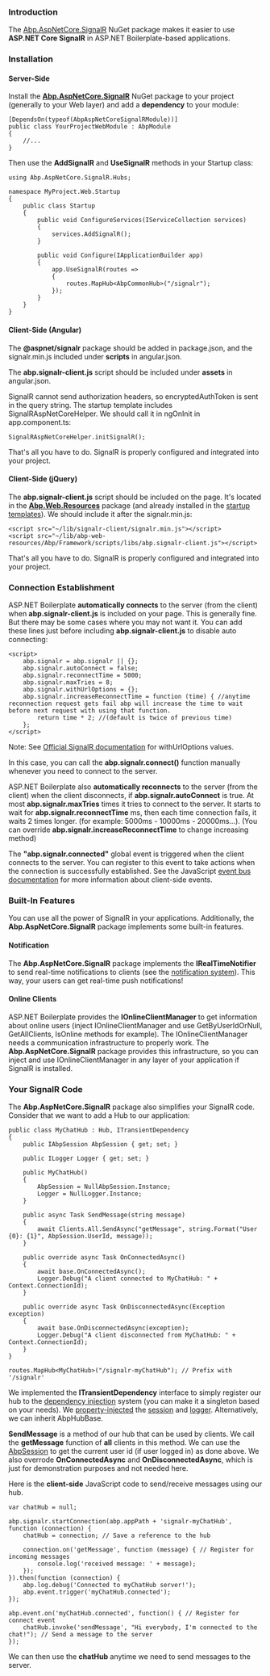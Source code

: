 ### Introduction

The [Abp.AspNetCore.SignalR](http://www.nuget.org/packages/Abp.AspNetCore.SignalR) NuGet
package makes it easier to use **ASP.NET Core SignalR** in ASP.NET Boilerplate-based
applications.

### Installation

#### Server-Side

Install the
[**Abp.AspNetCore.SignalR**](http://www.nuget.org/packages/Abp.AspNetCore.SignalR)
NuGet package to your project (generally to your Web layer) and add a
**dependency** to your module:

    [DependsOn(typeof(AbpAspNetCoreSignalRModule))]
    public class YourProjectWebModule : AbpModule
    {
        //...
    }


Then use the **AddSignalR** and **UseSignalR** methods in your Startup class:

    using Abp.AspNetCore.SignalR.Hubs;
    
    namespace MyProject.Web.Startup
    {
        public class Startup
        {
            public void ConfigureServices(IServiceCollection services)
            {
                services.AddSignalR();
            }
    
            public void Configure(IApplicationBuilder app)
            {
                app.UseSignalR(routes =>
                {
                    routes.MapHub<AbpCommonHub>("/signalr");
                });
            }
        }
    }

#### Client-Side (Angular)

The **@aspnet/signalr** package should be added in package.json, and the signalr.min.js included under **scripts** in angular.json.

The **abp.signalr-client.js** script should be included under **assets** in angular.json.

SignalR cannot send authorization headers, so encryptedAuthToken is sent in the query string. The startup template includes SignalRAspNetCoreHelper. We should call it in ngOnInit in app.component.ts:

    SignalRAspNetCoreHelper.initSignalR();

That's all you have to do. SignalR is properly configured and integrated into your project.

#### Client-Side (jQuery)

The **abp.signalr-client.js** script should be included on the page. It's located
in the
**[Abp.Web.Resources](https://www.nuget.org/packages/Abp.Web.Resources)**
package (and already installed in the [startup templates](/Templates)). We
should include it after the signalr.min.js:

    <script src="~/lib/signalr-client/signalr.min.js"></script>
    <script src="~/lib/abp-web-resources/Abp/Framework/scripts/libs/abp.signalr-client.js"></script>

That's all you have to do. SignalR is properly configured and integrated into your project.

### Connection Establishment

ASP.NET Boilerplate **automatically connects** to the server (from the
client) when **abp.signalr-client.js** is included on your page. This is
generally fine. But there may be some cases where you may not want it. You can add
these lines just before including **abp.signalr-client.js** to disable auto
connecting:

    <script>
        abp.signalr = abp.signalr || {};
        abp.signalr.autoConnect = false;
        abp.signalr.reconnectTime = 5000;
        abp.signalr.maxTries = 8;
        abp.signalr.withUrlOptions = {};
        abp.signalr.increaseReconnectTime = function (time) { //anytime reconnection request gets fail abp will increase the time to wait before next request with using that function. 
            return time * 2; //(default is twice of previous time)
        };
    </script>

Note: See [Official SignalR documentation](https://learn.microsoft.com/en-us/aspnet/core/signalr/configuration?view=aspnetcore-6.0&tabs=javascript#configure-additional-options) for withUrlOptions values.

In this case, you can call the **abp.signalr.connect()** function manually
whenever you need to connect to the server.

ASP.NET Boilerplate also **automatically reconnects** to the server
(from the client) when the client disconnects, if
**abp.signalr.autoConnect** is true. At most **abp.signalr.maxTries** times it tries to connect to the server. It starts to wait for **abp.signalr.reconnectTime** ms, then each time connection fails, it waits 2 times longer. (for example: 5000ms - 10000ms - 20000ms...). (You can override **abp.signalr.increaseReconnectTime** to change increasing method)

The **"abp.signalr.connected"** global event is triggered when the client
connects to the server. You can register to this event to take actions
when the connection is successfully established. See the JavaScript [event
bus documentation](/Pages/Documents/Javascript-API/Event-Bus) for more information
about client-side events.

### Built-In Features

You can use all the power of SignalR in your applications. Additionally, the
**Abp.AspNetCore.SignalR** package implements some built-in features.

#### Notification

The **Abp.AspNetCore.SignalR** package implements the **IRealTimeNotifier** to send
real-time notifications to clients (see the [notification
system](/Pages/Documents/Notification-System)). This way, your users can get
real-time push notifications!

#### Online Clients

ASP.NET Boilerplate provides the **IOnlineClientManager** to get information
about online users (inject IOnlineClientManager and use
GetByUserIdOrNull, GetAllClients, IsOnline methods for example).
The IOnlineClientManager needs a communication infrastructure to properly
work. The **Abp.AspNetCore.SignalR** package provides this infrastructure, so you
can inject and use IOnlineClientManager in any layer of your application
if SignalR is installed.

### Your SignalR Code

The **Abp.AspNetCore.SignalR** package also simplifies your SignalR code. Consider
that we want to add a Hub to our application:

    public class MyChatHub : Hub, ITransientDependency
    {
        public IAbpSession AbpSession { get; set; }
    
        public ILogger Logger { get; set; }
    
        public MyChatHub()
        {
            AbpSession = NullAbpSession.Instance;
            Logger = NullLogger.Instance;
        }
    
        public async Task SendMessage(string message)
        {
            await Clients.All.SendAsync("getMessage", string.Format("User {0}: {1}", AbpSession.UserId, message));
        }
    
        public override async Task OnConnectedAsync()
        {
            await base.OnConnectedAsync();
            Logger.Debug("A client connected to MyChatHub: " + Context.ConnectionId);
        }
    
        public override async Task OnDisconnectedAsync(Exception exception)
        {
            await base.OnDisconnectedAsync(exception);
            Logger.Debug("A client disconnected from MyChatHub: " + Context.ConnectionId);
        }
    }

<!-- -->

    routes.MapHub<MyChatHub>("/signalr-myChatHub"); // Prefix with '/signalr'

We implemented the **ITransientDependency** interface to simply register our hub to the
[dependency injection](/Pages/Documents/Dependency-Injection) system
(you can make it a singleton based on your needs). We
[property-injected](/Pages/Documents/Dependency-Injection#property-injection-pattern)
the [session](/Pages/Documents/Abp-Session) and
[logger](/Pages/Documents/Logging).
Alternatively, we can inherit AbpHubBase.

**SendMessage** is a method of our hub that can be used by clients. We
call the **getMessage** function of **all** clients in this method. We can
use the [AbpSession](/Pages/Documents/Abp-Session) to get the current user id
(if user logged in) as done above. We also overrode **OnConnectedAsync** and
**OnDisconnectedAsync**, which is just for demonstration purposes and not needed here.

Here is the **client-side** JavaScript code to send/receive messages using
our hub.

    var chatHub = null;
    
    abp.signalr.startConnection(abp.appPath + 'signalr-myChatHub', function (connection) {
        chatHub = connection; // Save a reference to the hub
    
        connection.on('getMessage', function (message) { // Register for incoming messages
            console.log('received message: ' + message);
        });
    }).then(function (connection) {
        abp.log.debug('Connected to myChatHub server!');
        abp.event.trigger('myChatHub.connected');
    });
    
    abp.event.on('myChatHub.connected', function() { // Register for connect event
        chatHub.invoke('sendMessage', "Hi everybody, I'm connected to the chat!"); // Send a message to the server
    });

We can then use the **chatHub** anytime we need to send messages to the
server.
